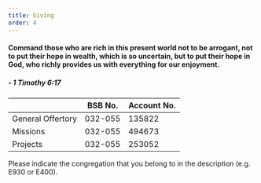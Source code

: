 ```yaml
---
title: Giving 
order: 4
---
```


#### Command those who are rich in this present world not to be arrogant, not to put their hope in wealth, which is so uncertain, but to put their hope in God, who richly provides us with everything for our enjoyment.
##### - 1 Timothy 6:17



|  | BSB No. | Account No. |
| ----------- | ----------- | ----------- |
| General Offertory | 032-055 | 135822 |
| Missions | 032-055 |494673 |
| Projects | 032-055 | 253052|


Please indicate the congregation that you belong to in the description (e.g. E930 or E400).
